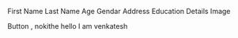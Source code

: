 First Name
Last Name
Age
Gendar
Address
Education Details
Image

Button , nokithe hello I am venkatesh 

